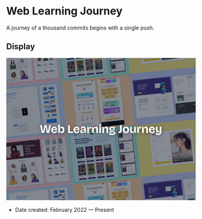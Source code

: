 # Web Learning Journey

A journey of a thousand commits begins with a single push.

## Display
![Display](https://raw.githubusercontent.com/luqmanherifa/luqman-herifa-personal-portfolio-v2/main/public/works/weblearningjourney.png)

- Date created: February 2022 — Present
